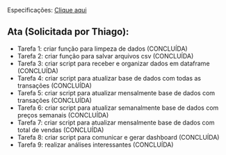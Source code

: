 
Especificações: [Clique aqui](https://github.com/mdrs-thiago/ada_project)

## Ata (Solicitada por Thiago):
* Tarefa 1: criar função para limpeza de dados (CONCLUÍDA)
* Tarefa 2: criar função para salvar arquivos csv (CONCLUÍDA)
* Tarefa 3: criar script para receber e organizar dados em dataframe (CONCLUÍDA)
* Tarefa 4: criar script para atualizar base de dados com todas as transações (CONCLUÍDA)
* Tarefa 5: criar script para atualizar mensalmente base de dados com transações (CONCLUÍDA)
* Tarefa 6: criar script para atualizar semanalmente base de dados com preços semanais (CONCLUÍDA) 
* Tarefa 7: criar script para atualizar mensalmente base de dados com total de vendas (CONCLUÍDA)
* Tarefa 8: criar script para comunicar e gerar dashboard (CONCLUÍDA)
* Tarefa 9: realizar análises interessantes (CONCLUÍDA)
